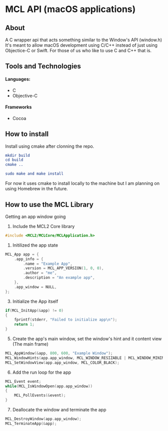 # MCL API (macOS applications)

## About

A C wrapper api that acts something similar to the Window's API (window.h)
It's meant to allow macOS development using C/C++ instead of just using Objectice-C or Swift.
For those of us who like to use C and C++ that is.

## Tools and Technologies

#### Languages:

* C
* Objective-C

#### Frameworks

* Cocoa

## How to install

Install using cmake after clonning the repo.

```cmake
mkdir build
cd build
cmake ..

sudo make and make install
```

For now it uses cmake to install locally to the machine but I am planning on using Homebrew in the future.

## How to use the MCL Library


Getting an app window going

1. Include the MCL2 Core library 
```C++
#include <MCL2/MCLCore/MCLApplication.h>
```

1. Initilized the app state
   
```C++
MCL_App app = {
    .app_info = {
        .name = "Example App",
        .version = MCL_APP_VERSION(1, 0, 0),
        .author = "me",
        .description = "An example app",
    },
    .app_window = NULL,
};
```

3. Initialize the App itself

```C++
if(MCL_InitApp(&app) != 0)
{
    fprintf(stderr, "Failed to initialize app\n");
    return 1;
}
```

5. Create the app's main window, set the window's hint and it content view (The main frame)
   
```C++
MCL_AppWindow(&app, 800, 600, "Example Window");
MCL_WindowHints(app.app_window, MCL_WINDOW_RESIZABLE | MCL_WINDOW_MINIMIZED);
MCL_SetWindowView(app.app_window, MCL_COLOR_BLACK);
```

6. Add the run loop for the app

```C++
MCL_Event event;
while(MCL_IsWindowOpen(app.app_window))
{
    MCL_PollEvents(&event);
} 
```

7. Deallocate the window and terminate the app
   
```C++
MCL_DestroyWindow(app.app_window);
MCL_TerminateApp(&app);
```